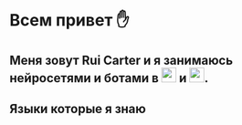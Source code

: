 # Всем привет ✋

## Меня зовут Rui Carter и я занимаюсь нейросетями и ботами в [<img src="https://cdn-icons-png.flaticon.com/512/87/87413.png" width="26">](Telegram) и [<img src="https://w7.pngwing.com/pngs/191/229/png-transparent-computer-icons-discord-logo-judgment-apocalypse-survival-simulation-discord-face-logo-computer-wallpaper.png" width="26">](Discord). 

## Языки которые я знаю 
